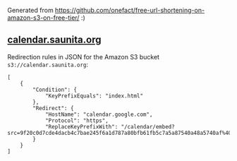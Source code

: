 Generated from https://github.com/onefact/free-url-shortening-on-amazon-s3-on-free-tier/ :)

## [calendar.saunita.org](https://calendar.saunita.org)

Redirection rules in JSON for the Amazon S3 bucket `s3://calendar.saunita.org`:
```
[
    {
        "Condition": {
            "KeyPrefixEquals": "index.html"
        },
        "Redirect": {
            "HostName": "calendar.google.com",
            "Protocol": "https",
            "ReplaceKeyPrefixWith": "/calendar/embed?src=9f20c0d7cde4dacb4c7bae245f6a1d787a80bfb61fb5c7a5a87540a48a5740af%40group.calendar.google.com"
        }
    }
]
```
